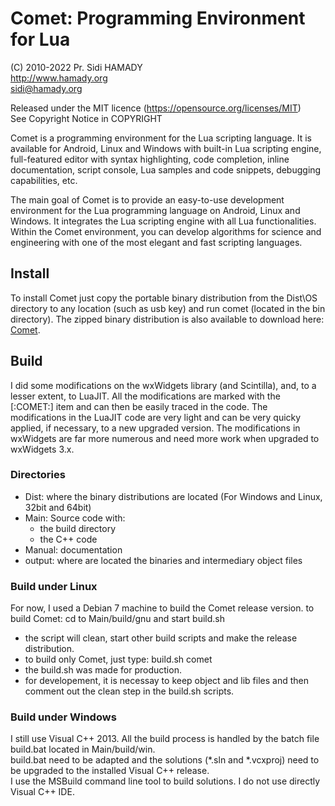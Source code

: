 # Comet: Programming Environment for Lua  
(C) 2010-2022  Pr. Sidi HAMADY  
http://www.hamady.org  
sidi@hamady.org  

Released under the MIT licence (https://opensource.org/licenses/MIT)  
See Copyright Notice in COPYRIGHT 

Comet is a programming environment for the Lua scripting language.
It is available for Android, Linux and Windows with built-in Lua scripting engine, full-featured editor with syntax highlighting, code completion, inline documentation, script console, Lua samples and code snippets, debugging capabilities, etc. 

The main goal of Comet is to provide an easy-to-use development environment for the Lua programming language on Android, Linux and Windows. It integrates the Lua scripting engine with all Lua functionalities. Within the Comet environment, you can develop algorithms for science and engineering with one of the most elegant and fast scripting languages.


## Install  

To install Comet just copy the portable binary distribution from the Dist\OS directory to any location (such as usb key) and run comet (located in the bin directory). The zipped binary distribution is also available to download here: [Comet](http://www.hamady.org).


## Build  

I did some modifications on the wxWidgets library (and Scintilla), and, to a lesser extent, to LuaJIT.
All the modifications are marked with the [:COMET:] item and can then be easily traced in the code.
The modifications in the LuaJIT code are very light and can be very quicky applied, if necessary, to a new upgraded version.
The modifications in wxWidgets are far more numerous and need more work when upgraded to wxWidgets 3.x.

### Directories  

* Dist: where the binary distributions are located (For Windows and Linux, 32bit and 64bit)
* Main: Source code with:
    * the build directory
    * the C++ code 
* Manual: documentation
* output: where are located the binaries and intermediary object files

### Build under Linux  

For now, I used a Debian 7 machine to build the Comet release version.
to build Comet: cd to Main/build/gnu and start build.sh
* the script will clean, start other build scripts and make the release distribution.
* to build only Comet, just type: build.sh comet
* the build.sh was made for production.
* for developement, it is necessay to keep object and lib files and then comment out the clean step in the build.sh scripts.

### Build under Windows  

I still use Visual C++ 2013.
All the build process is handled by the batch file build.bat located in Main/build/win.  
build.bat need to be adapted and the solutions (*.sln and *.vcxproj) need to be upgraded to the installed Visual C++ release.  
I use the MSBuild command line tool to build solutions. I do not use directly Visual C++ IDE.

